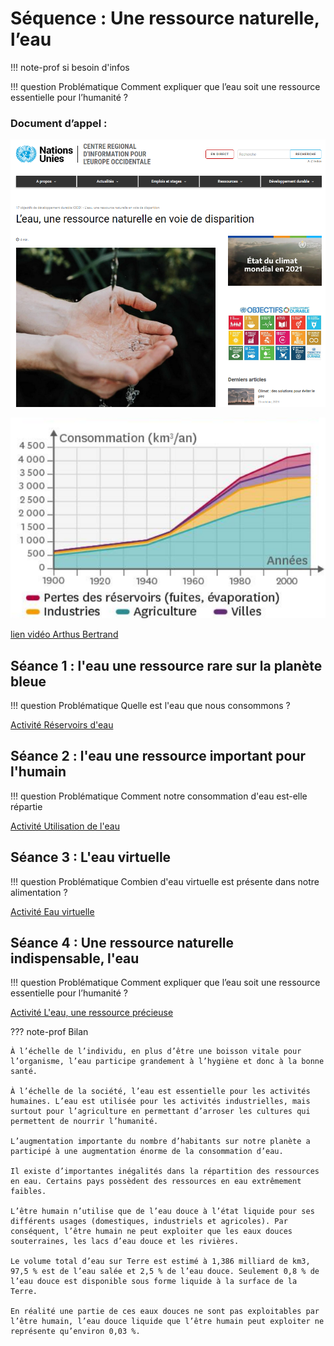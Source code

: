 # Séquence : Une ressource naturelle, l’eau

!!! note-prof
    si besoin d'infos


!!! question Problématique
    Comment expliquer que l’eau soit une ressource essentielle pour l’humanité ?
        
### Document d’appel :

![Article de l'ONU](pictures/aticleONUEau.png)

![](pictures/graphConsoeauFrance19002010.png)

[lien vidéo Arthus Bertrand](https://www.youtube.com/watch?v=JjPsNoCWSLE&ab_channel=YannARTHUS-BERTRAND)


## Séance 1 : l'eau une ressource rare sur la planète bleue

!!! question Problématique
    Quelle est l'eau que nous consommons ?

[Activité Réservoirs d'eau](../reservoirEau)

## Séance 2 : l'eau une ressource important pour l'humain

!!! question Problématique
    Comment notre consommation d'eau est-elle répartie

[Activité Utilisation de l'eau](../utilisationEau)


## Séance 3 : L'eau virtuelle

!!! question Problématique
    Combien d'eau virtuelle est présente dans notre alimentation ?



[Activité Eau virtuelle](../eauVirtu)


## Séance 4 : Une ressource naturelle indispensable, l'eau

!!! question Problématique
    Comment expliquer que l’eau soit une ressource essentielle pour l’humanité ?


[Activité L'eau, une ressource précieuse](../eauRessourcePrecieuse)




??? note-prof Bilan

    À l’échelle de l’individu, en plus d’être une boisson vitale pour l’organisme, l’eau participe grandement à l’hygiène et donc à la bonne santé.
    
    À l’échelle de la société, l’eau est essentielle pour les activités humaines. L’eau est utilisée pour les activités industrielles, mais surtout pour l’agriculture en permettant d’arroser les cultures qui permettent de nourrir l’humanité.
    
    L’augmentation importante du nombre d’habitants sur notre planète a participé à une augmentation énorme de la consommation d’eau.
    
    Il existe d’importantes inégalités dans la répartition des ressources en eau. Certains pays possèdent des ressources en eau extrêmement faibles.
       
    L’être humain n’utilise que de l’eau douce à l’état liquide pour ses différents usages (domestiques, industriels et agricoles). Par conséquent, l’être humain ne peut exploiter que les eaux douces souterraines, les lacs d’eau douce et les rivières.

    Le volume total d’eau sur Terre est estimé à 1,386 milliard de km3, 97,5 % est de l’eau salée et 2,5 % de l’eau douce. Seulement 0,8 % de l’eau douce est disponible sous forme liquide à la surface de la Terre.

    En réalité une partie de ces eaux douces ne sont pas exploitables par l’être humain, l’eau douce liquide que l’être humain peut exploiter ne représente qu’environ 0,03 %.



